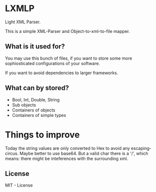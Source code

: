 # LXMLP
Light XML Parser.

This is a simple XML-Parser and Object-to-xml-to-file mapper.

## What is it used for?
You may use this bunch of files, if you want to store some more sophiosticated configurations of your software.

If you want to avoid dependencies to larger frameworks.

## What can by stored?
- Bool, Int, Double, String
- Sub objects
- Containers of objects
- Containers of simple types

# Things to improve
Today the string values are only converted to Hex to avoid any escaping-circus. Maybe better to use base64. But a valid char there is a '/', which means: there might be inteferences with the surrounding xml.

## License
MIT - License

